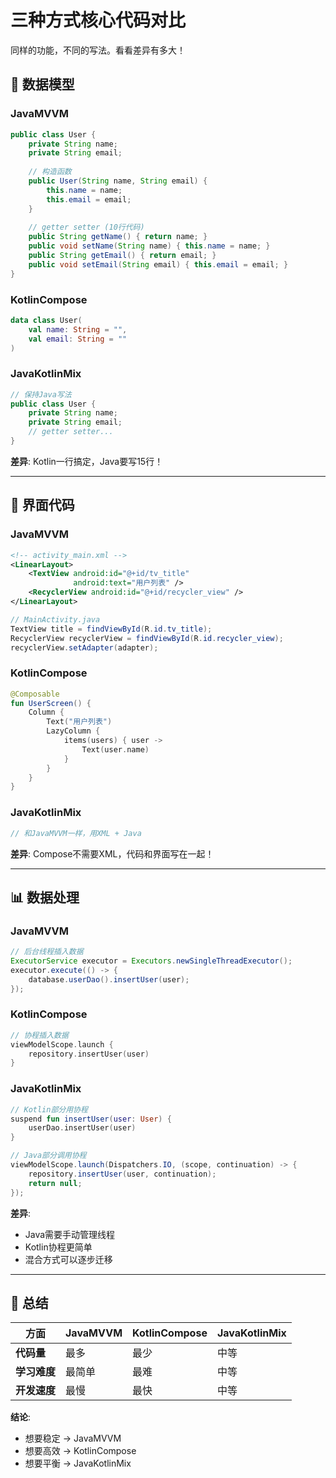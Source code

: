 # 三种方式核心代码对比

同样的功能，不同的写法。看看差异有多大！

## 📝 数据模型

### JavaMVVM
```java
public class User {
    private String name;
    private String email;
    
    // 构造函数
    public User(String name, String email) {
        this.name = name;
        this.email = email;
    }
    
    // getter setter (10行代码)
    public String getName() { return name; }
    public void setName(String name) { this.name = name; }
    public String getEmail() { return email; }
    public void setEmail(String email) { this.email = email; }
}
```

### KotlinCompose
```kotlin
data class User(
    val name: String = "",
    val email: String = ""
)
```

### JavaKotlinMix
```java
// 保持Java写法
public class User {
    private String name;
    private String email;
    // getter setter...
}
```

**差异**: Kotlin一行搞定，Java要写15行！

---

## 🎨 界面代码

### JavaMVVM
```xml
<!-- activity_main.xml -->
<LinearLayout>
    <TextView android:id="@+id/tv_title" 
              android:text="用户列表" />
    <RecyclerView android:id="@+id/recycler_view" />
</LinearLayout>
```

```java
// MainActivity.java
TextView title = findViewById(R.id.tv_title);
RecyclerView recyclerView = findViewById(R.id.recycler_view);
recyclerView.setAdapter(adapter);
```

### KotlinCompose
```kotlin
@Composable
fun UserScreen() {
    Column {
        Text("用户列表")
        LazyColumn {
            items(users) { user ->
                Text(user.name)
            }
        }
    }
}
```

### JavaKotlinMix
```java
// 和JavaMVVM一样，用XML + Java
```

**差异**: Compose不需要XML，代码和界面写在一起！

---

## 📊 数据处理

### JavaMVVM
```java
// 后台线程插入数据
ExecutorService executor = Executors.newSingleThreadExecutor();
executor.execute(() -> {
    database.userDao().insertUser(user);
});
```

### KotlinCompose  
```kotlin
// 协程插入数据
viewModelScope.launch {
    repository.insertUser(user)
}
```

### JavaKotlinMix
```kotlin
// Kotlin部分用协程
suspend fun insertUser(user: User) {
    userDao.insertUser(user)
}
```

```java
// Java部分调用协程
viewModelScope.launch(Dispatchers.IO, (scope, continuation) -> {
    repository.insertUser(user, continuation);
    return null;
});
```

**差异**: 
- Java需要手动管理线程
- Kotlin协程更简单
- 混合方式可以逐步迁移

---

## 🎯 总结

| 方面 | JavaMVVM | KotlinCompose | JavaKotlinMix |
|------|----------|---------------|---------------|
| **代码量** | 最多 | 最少 | 中等 |
| **学习难度** | 最简单 | 最难 | 中等 |
| **开发速度** | 最慢 | 最快 | 中等 |

**结论**: 
- 想要稳定 → JavaMVVM
- 想要高效 → KotlinCompose  
- 想要平衡 → JavaKotlinMix 